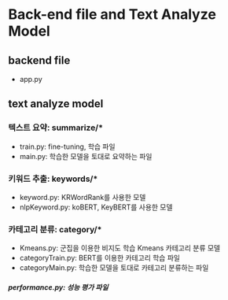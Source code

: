 # Back-end file and Text Analyze Model

## backend file
* app.py

## text analyze model
### 텍스트 요약: summarize/*
- train.py: fine-tuning, 학습 파일
- main.py: 학습한 모델을 토대로 요약하는 파일

### 키워드 추출: keywords/*
- keyword.py: KRWordRank를 사용한 모델
- nlpKeyword.py: koBERT, KeyBERT를 사용한 모델

### 카테고리 분류: category/*
- Kmeans.py: 군집을 이용한 비지도 학습 Kmeans 카테고리 분류 모델
- categoryTrain.py: BERT를 이용한 카테고리 학습 파일
- categoryMain.py: 학습한 모델을 토대로 카테고리 분류하는 파일

##### performance.py: 성능 평가 파일